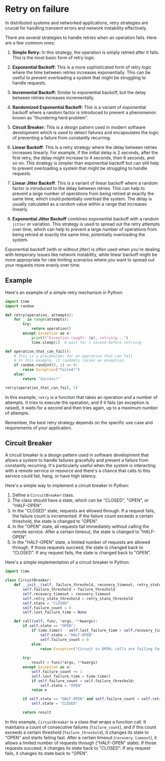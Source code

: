 # Retry on failure

In distributed systems and networked applications, retry strategies are crucial for handling transient errors and network instability effectively.

There are several strategies to handle retries when an operation fails. Here are a few common ones:

1. **Simple Retry:** In this strategy, the operation is simply retried after it fails. This is the most basic form of retry logic.

2. **Exponential Backoff:** This is a more sophisticated form of retry logic where the time between retries increases exponentially. This can be useful to prevent overloading a system that might be struggling to handle requests.

3. **Incremental Backoff:** Similar to exponential backoff, but the delay between retries increases incrementally.

4. **Randomized Exponential Backoff:** This is a variant of exponential backoff where a random factor is introduced to prevent a phenomenon known as "thundering herd problem".

5. **Circuit Breaker:** This is a design pattern used in modern software development which is used to detect failures and encapsulates the logic of preventing a failure from constantly recurring.

6. **Linear Backoff**: This is a retry strategy where the delay between retries increases linearly. For example, if the initial delay is 2 seconds, after the first retry, the delay might increase to 4 seconds, then 6 seconds, and so on. This strategy is simpler than exponential backoff but can still help to prevent overloading a system that might be struggling to handle requests.  

7. **Linear Jitter Backoff**: This is a variant of linear backoff where a random factor is introduced to the delay between retries. This can help to prevent a large number of operations from being retried at exactly the same time, which could potentially overload the system. The delay is usually calculated as a random value within a range that increases linearly.

8. **Exponential Jitter Backoff** combines exponential backoff with a random `jitter` or variation. This strategy is used to spread out the retry attempts over time, which can help to prevent a large number of operations from being retried at exactly the same time, potentially overloading the system.

Exponential backoff (with or without jitter) is often used when you're dealing with temporary issues like network instability, while linear backoff might be more appropriate for rate limiting scenarios where you want to spread out your requests more evenly over time.

## Example

Here's an example of a simple retry mechanism in Python:

```python
import time
import random

def retry(operation, attempts):
    for _ in range(attempts):
        try:
            return operation()
        except Exception as e:
            print(f"Exception caught: {e}, retrying...")
            time.sleep(1)  # wait for 1 second before retrying

def operation_that_can_fail():
    # This is a placeholder for an operation that can fail
    # In this example, it randomly raises an exception
    if random.randint(0, 1) == 0:
        raise Exception("Failed!")
    else:
        return "Success!"

retry(operation_that_can_fail, 5)
```

In this example, `retry` is a function that takes an operation and a number of attempts. It tries to execute the operation, and if it fails (an exception is raised), it waits for a second and then tries again, up to a maximum number of attempts.

Remember, the best retry strategy depends on the specific use case and requirements of your application.

## Circuit Breaker

A circuit breaker is a design pattern used in software development that allows a system to handle failures gracefully and prevent a failure from constantly recurring. It's particularly useful when the system is interacting with a remote service or resource and there's a chance that calls to this service could fail, hang, or have high latency.

Here's a simple way to implement a circuit breaker in Python:

1. Define a `CircuitBreaker` class.
2. The class should have a state, which can be "CLOSED", "OPEN", or "HALF-OPEN".
3. In the "CLOSED" state, requests are allowed through. If a request fails, the failure count is incremented. If the failure count exceeds a certain threshold, the state is changed to "OPEN".
4. In the "OPEN" state, all requests fail immediately without calling the remote service. After a certain timeout, the state is changed to "HALF-OPEN".
5. In the "HALF-OPEN" state, a limited number of requests are allowed through. If those requests succeed, the state is changed back to "CLOSED". If any request fails, the state is changed back to "OPEN".

Here's a simple implementation of a circuit breaker in Python:

```python
import time

class CircuitBreaker:
    def __init__(self, failure_threshold, recovery_timeout, retry_state_threshold):
        self.failure_threshold = failure_threshold
        self.recovery_timeout = recovery_timeout
        self.retry_state_threshold = retry_state_threshold
        self.state = "CLOSED"
        self.failure_count = 0
        self.last_failure_time = None

    def call(self, func, *args, **kwargs):
        if self.state == "OPEN":
            if time.time() - self.last_failure_time > self.recovery_timeout:
                self.state = "HALF-OPEN"
                self.failure_count = 0
            else:
                raise Exception("Circuit is OPEN; calls are failing fast")
        
        try:
            result = func(*args, **kwargs)
        except Exception as e:
            self.failure_count += 1
            self.last_failure_time = time.time()
            if self.failure_count > self.failure_threshold:
                self.state = "OPEN"
            raise e

        if self.state == "HALF-OPEN" and self.failure_count < self.retry_state_threshold:
            self.state = "CLOSED"

        return result
```

In this example, `CircuitBreaker` is a class that wraps a function call. It maintains a count of consecutive failures (`failure_count`), and if this count exceeds a certain threshold (`failure_threshold`), it changes its state to "OPEN" and starts failing fast. After a certain timeout (`recovery_timeout`), it allows a limited number of requests through ("HALF-OPEN" state). If those requests succeed, it changes its state back to "CLOSED". If any request fails, it changes its state back to "OPEN".
